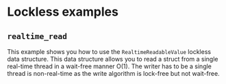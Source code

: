 Lockless examples
=================

`realtime_read`
---------------

This example shows you how to use the `RealtimeReadableValue` lockless data
structure. This data structure allows you to read a struct from a single
real-time thread in a wait-free manner O(1). The writer has to be a single
thread is non-real-time as the write algorithm is lock-free but not wait-free.
